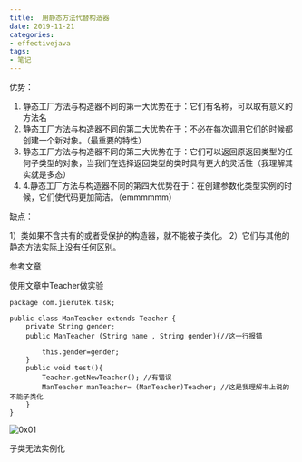 ```yaml
---
title:  用静态方法代替构造器
date: 2019-11-21
categories: 
- effectivejava
tags: 
- 笔记
---
```


优势：

1.  静态工厂方法与构造器不同的第一大优势在于：它们有名称，可以取有意义的方法名
2. 静态工厂方法与构造器不同的第二大优势在于：不必在每次调用它们的时候都创建一个新对象。（最重要的特性）
3. 静态工厂方法与构造器不同的第三大优势在于：它们可以返回原返回类型的任何子类型的对象，当我们在选择返回类型的类时具有更大的灵活性（我理解其实就是多态）
4. 4.静态工厂方法与构造器不同的第四大优势在于：在创建参数化类型实例的时候，它们使代码更加简洁。（emmmmmm）

缺点： 

1）类如果不含共有的或者受保护的构造器，就不能被子类化。
2）它们与其他的静态方法实际上没有任何区别。

[参考文章](http://www.voidcn.com/article/p-ebkslqct-nv.html)

使用文章中Teacher做实验

```
package com.jierutek.task;

public class ManTeacher extends Teacher {
    private String gender;
    public ManTeacher (String name , String gender){//这一行报错

        this.gender=gender;
    }
    public void test(){
        Teacher.getNewTeacher(); //有错误
        ManTeacher manTeacher= (ManTeacher)Teacher; //这是我理解书上说的不能子类化
    }
}
```

![0x01](https://gitee.com/kirk_zhang/KirkzhangBlog/raw/master/images/effectivejava/1574427609600.png)

子类无法实例化